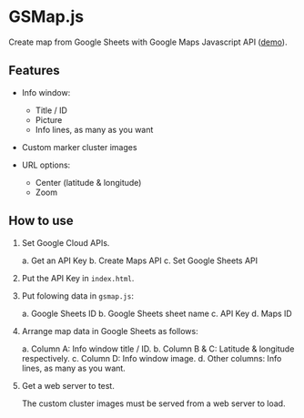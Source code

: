 #   GSMap.js

Create map from Google Sheets with Google Maps Javascript API
([demo](https://map.solidaritas.com)).

##  Features

- Info window:

  - Title / ID
  - Picture
  - Info lines, as many as you want

- Custom marker cluster images

- URL options:

  - Center (latitude & longitude)
  - Zoom

##  How to use

1.  Set Google Cloud APIs.

    a.  Get an API Key
    b.  Create Maps API
    c.  Set Google Sheets API

2.  Put the API Key in `index.html`.

3.  Put folowing data in `gsmap.js`:

    a.  Google Sheets ID
    b.  Google Sheets sheet name
    c.  API Key
    d.  Maps ID

4.  Arrange map data in Google Sheets as follows:

    a.  Column A: Info window title / ID.
    b.  Column B & C: Latitude & longitude respectively.
    c.  Column D: Info window image.
    d.  Other columns: Info lines, as many as you want.

5.  Get a web server to test.

    The custom cluster images must be served from a web server to load.
